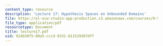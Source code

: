 ```yaml
---
content_type: resource
description: 'Lecture 17: Hypothesis Spaces on Unbounded Domains'
file: https://ol-ocw-studio-app-production.s3.amazonaws.com/courses/9-520-statistical-learning-theory-and-applications-spring-2003/924b50f500a5cccd9331611529387dff_lecture17.pdf
file_type: application/pdf
resourcetype: Document
title: lecture17.pdf
uid: 924b50f5-00a5-cccd-9331-611529387dff
---
```

